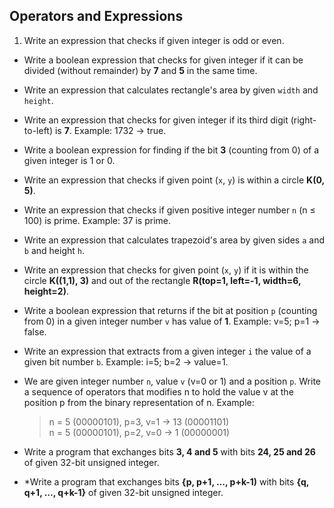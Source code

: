 ## Operators and Expressions

1. Write an expression that checks if given integer is odd or even.
* Write a boolean expression that checks for given integer if it can be divided (without remainder) by **7** and **5** in the same time.
* Write an expression that calculates rectangle's area by given `width` and `height`.
* Write an expression that checks for given integer if its third digit (right-to-left) is **7**. Example: 1732 -> true.
* Write a boolean expression for finding if the bit **3** (counting from 0) of a given integer is 1 or 0.
* Write an expression that checks if given point (`x`, `y`) is within a circle **K(0, 5)**.
* Write an expression that checks if given positive integer number `n` (n ≤ 100) is prime. Example: 37 is prime.
* Write an expression that calculates trapezoid's area by given sides `a` and `b` and height `h`.
* Write an expression that checks for given point (`x`, `y`) if it is within the circle **K((1,1), 3)** and out of the rectangle **R(top=1, left=-1, width=6, height=2)**.
* Write a boolean expression that returns if the bit at position `p` (counting from 0) in a given integer number `v` has value of **1**. Example: v=5; p=1 -> false.
* Write an expression that extracts from a given integer `i` the value of a given bit number `b`. Example: i=5; b=2 -> value=1.
* We are given integer number `n`, value `v` (v=0 or 1) and a position `p`. Write a sequence of operators that modifies n to hold the value v at the position p from the binary representation of n. Example:

	> n = 5 (00000101), p=3, v=1 -> 13 (00001101)  
	> n = 5 (00000101), p=2, v=0 ->  1 (00000001)
* Write a program that exchanges bits **3, 4 and 5** with bits **24, 25 and 26** of given 32-bit unsigned integer.
* \*Write a program that exchanges bits **{p, p+1, …, p+k-1)** with bits **{q, q+1, …, q+k-1}** of given 32-bit unsigned integer.